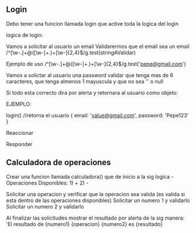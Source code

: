 ## Login

Debo tener una funcion llamada login que active toda la logica del login

logica de login:

Vamos a solicitar al usuario un email
Validarermos que el email sea un email
/^[\w-\.]+@([\w-]+\.)+[\w-]{2,4}$/g.test(stringAValidar)

Ejemplo de uso
/^[\w-\.]+@([\w-]+\.)+[\w-]{2,4}$/g.test('pepe@gmail.com')

Vamos a solictar al usuario una password 
validar que tenga mas de 6 caracteres, que tenga almenos 1 mayuscula y que no sea '' o null

Si todo esta correcto dira por alerta y retornara al usuario como objeto:

EJEMPLO:

login() //retorna  el usuario {
    email: 'value@gmail.com',
    password: 'Pepe123'
}

Reaccionar

Responder

## Calculadora de operaciones

Crear una funcion llamada calculadora() que de inicio a la sig logica
-Operaciones Disponibles:
    1) +
    2) -

Solicitar una operacion y verificar que la operacion sea valida (es valida si esta dentro de las operaciones disponibles)
Solicitar un numero 1 y validarlo
Solicitar un numero 2 y validarlo

Al finalizar las solicitudes mostrar el resultado por alerta de la sig manera:
'El resultado de {numero1} {operacion} {numero2} es {resultado}





